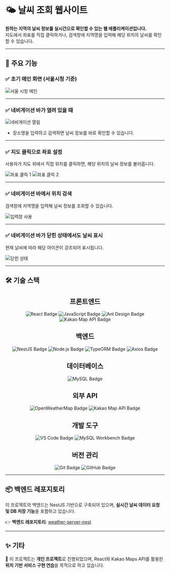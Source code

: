 # 🌤 날씨 조회 웹사이트

**원하는 지역의 날씨 정보를 실시간으로 확인할 수 있는 웹 애플리케이션입니다.**  
지도에서 좌표를 직접 클릭하거나, 검색창에 지역명을 입력해 해당 위치의 날씨를 확인할 수 있습니다.

---

## 🚀 주요 기능

### ✅ 초기 메인 화면 (서울시청 기준)

![서울 시청 메인](https://github.com/user-attachments/assets/65c85330-4e27-46ca-bedb-fe4db2184287)

---

### ✅ 네비게이션 바가 열려 있을 때

![네비게이션 열림](https://github.com/user-attachments/assets/34750399-e034-4021-8f25-2bcf423f04bf)

- 장소명을 입력하고 검색하면 날씨 정보를 바로 확인할 수 있습니다.

---

### ✅ 지도 클릭으로 좌표 설정

사용자가 지도 위에서 직접 위치를 클릭하면, 해당 위치의 날씨 정보를 불러옵니다.

![좌표 클릭 1](https://github.com/user-attachments/assets/ae13ea12-f9b6-4ade-93eb-060dbd961e0c)
![좌표 클릭 2](https://github.com/user-attachments/assets/5c1138c3-e5a8-4858-bc78-e348943d9053)

---

### ✅ 네비게이션 바에서 위치 검색

검색창에 지역명을 입력해 날씨 정보를 조회할 수 있습니다.

![입력창 사용](https://github.com/user-attachments/assets/391d07a7-be99-4fac-8731-243bc61705a1)

---

### ✅ 네비게이션 바가 닫힌 상태에서도 날씨 표시

현재 날씨에 따라 해당 아이콘이 강조되어 표시됩니다.

![닫힌 상태](https://github.com/user-attachments/assets/98e1ad7b-27c7-45fd-b254-df22963766f5)

---

## 🛠 기술 스택


<div align="center">

  <h2>프론트엔드</h2>
  <img src="https://img.shields.io/badge/react-%2361DAFB.svg?&style=for-the-badge&logo=react&logoColor=black" alt="React Badge" />
  <img src="https://img.shields.io/badge/javascript-%23F7DF1E.svg?&style=for-the-badge&logo=javascript&logoColor=black" alt="JavaScript Badge" />
  <img src="https://img.shields.io/badge/antdesign-%230170FF.svg?&style=for-the-badge&logo=ant-design&logoColor=white" alt="Ant Design Badge" />
  <img src="https://img.shields.io/badge/kakao%20map%20api-FFCD00?style=for-the-badge&logo=kakaotalk&logoColor=black" alt="Kakao Map API Badge" />

  <h2>백엔드</h2>
  <img src="https://img.shields.io/badge/nestjs-E0234E?style=for-the-badge&logo=nestjs&logoColor=white" alt="NestJS Badge" />
  <img src="https://img.shields.io/badge/node.js-339933?style=for-the-badge&logo=nodedotjs&logoColor=white" alt="Node.js Badge" />
  <img src="https://img.shields.io/badge/typeorm-FCD12A?style=for-the-badge&logo=typeorm&logoColor=black" alt="TypeORM Badge" />
  <img src="https://img.shields.io/badge/axios-5A29E4?style=for-the-badge&logo=axios&logoColor=white" alt="Axios Badge" />

  <h2>데이터베이스</h2>
  <img src="https://img.shields.io/badge/mysql-4479A1.svg?style=for-the-badge&logo=mysql&logoColor=white" alt="MySQL Badge" />

  <h2>외부 API</h2>
  <img src="https://img.shields.io/badge/openweathermap-FF6C00?style=for-the-badge&logo=openweathermap&logoColor=white" alt="OpenWeatherMap Badge" />
  <img src="https://img.shields.io/badge/kakao%20maps-FFCD00?style=for-the-badge&logo=kakaotalk&logoColor=black" alt="Kakao Map API Badge" />

  <h2>개발 도구</h2>
  <img src="https://img.shields.io/badge/visual%20studio%20code-007ACC.svg?style=for-the-badge&logo=visual-studio-code&logoColor=white" alt="VS Code Badge" />
  <img src="https://img.shields.io/badge/mysql%20workbench-4479A1.svg?style=for-the-badge&logo=mysql&logoColor=white" alt="MySQL Workbench Badge" />

  <h2>버전 관리</h2>
  <img src="https://img.shields.io/badge/git-F05032.svg?style=for-the-badge&logo=git&logoColor=white" alt="Git Badge" />
  <img src="https://img.shields.io/badge/github-181717.svg?style=for-the-badge&logo=github&logoColor=white" alt="GitHub Badge" />

</div>

---

## 📦 백엔드 레포지토리

이 프로젝트의 백엔드는 NestJS 기반으로 구축되어 있으며, **실시간 날씨 데이터 요청 및 DB 저장 기능**을 포함하고 있습니다.

👉 **백엔드 레포지토리**: [weather-server-nest](https://github.com/yujeen02/weatherAPI_BackEnd)


---

## ✨ 기타

📌 이 프로젝트는 **개인 프로젝트**로 진행되었으며, React와 Kakao Maps API를 활용한 **위치 기반 서비스 구현 연습**을 목적으로 하고 있습니다.


